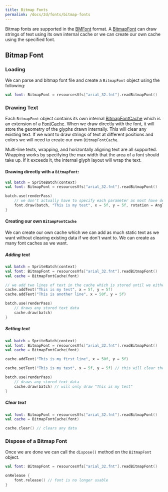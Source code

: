 ```yaml
---
title: Bitmap Fonts
permalink: /docs/2d/fonts/bitmap-fonts
---
```


Bitmap fonts are supported in the [BMFont](https://www.angelcode.com/products/bmfont/) format. A [BitmapFont](https://github.com/littlektframework/littlekt/blob/master/core/src/commonMain/kotlin/com/littlekt/graphics/font/BitmapFont.kt) can draw strings of text using its own internal cache or we can create our own cache using the specified font.

## Bitmap Font

### Loading

We can parse and bitmap font file and create a `BitmapFont` object using the following:

```kotlin
val font: BitmapFont = resourcesVfs["arial_32.fnt"].readBitmapFont()
```

### Drawing Text

Each `BitmapFont` object contains its own internal [BitmapFontCache](https://github.com/littlektframework/littlekt/blob/master/core/src/commonMain/kotlin/com/littlekt/graphics/font/BitmapFontCache.kt) which is an extension of a [FontCache](https://github.com/littlektframework/littlekt/blob/master/core/src/commonMain/kotlin/com/littlekt/graphics/font/FontCache.kt). When we draw directly with the font, it will store the geometry of the glyphs drawn internally. This will clear any existing text. If we want to draw strings of text at different positions and colors we will need to create our own `BitmapFontCache`.

Multi-line texts, wrapping, and horizontally aligning text are all supported. Wrapping works by specifying the max width that the area of a font should take up. If it exceeds it, the internal glyph layout will wrap the text.

#### Drawing directly with a `BitmapFont`:

```kotlin
val batch = SpriteBatch(context)
val font: BitmapFont = resourcesVfs["arial_32.fnt"].readBitmapFont()

batch.use(renderPass)
    // we don't actually have to specify each parameter as most have default options.
    font.draw(batch, "This is my test", x = 5f, y = 5f, rotation = Angle.ZERO, color = Color.WHITE, targetWidth = 0f, align = HAlign.LEFT, wrap = false)
}
```

#### Creating our own `BitampFontCache`

We can create our own cache which we can add as much static text as we want without clearing existing data if we don't want to. We can create as many font caches as we want.

##### Adding text

```kotlin
val batch = SpriteBatch(context)
val font: BitmapFont = resourcesVfs["arial_32.fnt"].readBitmapFont()
val cache = BitmapFontCache(font)

// we add two lines of text in the cache which is stored until we either call 'setText' or 'clear'
cache.addText("This is my test", x = 5f, y = 5f)
cache.addText("This is another line", x = 50f, y = 5f)

batch.use(renderPass)
    // draws any stored text data
    cache.draw(batch)
}
```

##### Setting text

```kotlin
val batch = SpriteBatch(context)
val font: BitmapFont = resourcesVfs["arial_32.fnt"].readBitmapFont()
val cache = BitmapFontCache(font)

cache.addText("This is my first line", x = 50f, y = 5f)

cache.setText("This is my test", x = 5f, y = 5f) // this will clear the data from the 'addText' method.

batch.use(renderPass)
    // draws any stored text data
    cache.draw(batch) // will only draw "This is my test"
}
```

##### Clear text

```kotlin
val font: BitmapFont = resourcesVfs["arial_32.fnt"].readBitmapFont()
val cache = BitmapFontCache(font)

cache.clear() // clears any data
```

### Dispose of a Bitmap Font

Once we are done we can call the `dispose()` method on the `BitmapFont` object.

```kotlin
val font: BitmapFont = resourcesVfs["arial_32.fnt"].readBitmapFont()

onRelease {
    font.release() // font is no longer usable
}
```
